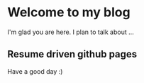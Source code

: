 # Welcome to my blog

I'm glad you are here. I plan to talk about ...

## Resume driven github pages
Have a good day :)
